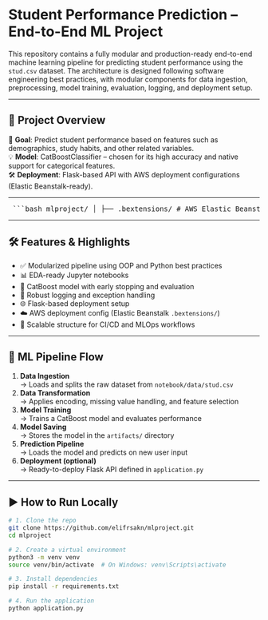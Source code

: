 
# Student Performance Prediction – End-to-End ML Project

This repository contains a fully modular and production-ready end-to-end machine learning pipeline for predicting student performance using the `stud.csv` dataset. The architecture is designed following software engineering best practices, with modular components for data ingestion, preprocessing, model training, evaluation, logging, and deployment setup.

---

## 🚀 Project Overview

📌 **Goal**: Predict student performance based on features such as demographics, study habits, and other related variables.  
💡 **Model**: CatBoostClassifier – chosen for its high accuracy and native support for categorical features.  
🛠 **Deployment**: Flask-based API with AWS deployment configurations (Elastic Beanstalk-ready).

---

<pre> ```bash mlproject/ │ ├── .bextensions/ # AWS Elastic Beanstalk deployment config ├── artifacts/ # Stored artifacts (processed data, model.pkl, etc.) ├── catboost_info/ # CatBoost logs (training progress, errors, etc.) │ ├── learn/ │ ├── tmp/ │ ├── catboost_training.json │ ├── learn_error.tsv │ └── time_left.tsv │ ├── logs/ # Custom logging output ├── notebook/ # Jupyter notebooks for EDA / experimentation │ └── data/ # Contains raw stud.csv │ ├── src/ # Source code │ ├── components/ # Data ingestion, transformation, model trainer, evaluator │ ├── pipeline/ # Prediction pipeline for serving new data │ ├── templates/ # HTML templates for Flask UI (if any) │ ├── app.py # Main app logic │ ├── exception.py # Custom exception handling │ ├── logger.py # Custom logging │ ├── utils.py # Helper functions │ └── __init__.py │ ├── application.py # Flask entry point for inference API ├── requirements.txt # Python dependencies ├── setup.py # For packaging the module ├── .gitignore └── readme.md ``` </pre>


---

## 🛠️ Features & Highlights

- ✅ Modularized pipeline using OOP and Python best practices
- 📊 EDA-ready Jupyter notebooks
- 🧪 CatBoost model with early stopping and evaluation
- 🧱 Robust logging and exception handling
- 🌐 Flask-based deployment setup
- ☁️ AWS deployment config (Elastic Beanstalk `.bextensions/`)
- 🔐 Scalable structure for CI/CD and MLOps workflows

---

## 🧪 ML Pipeline Flow

1. **Data Ingestion**  
   → Loads and splits the raw dataset from `notebook/data/stud.csv`  
2. **Data Transformation**  
   → Applies encoding, missing value handling, and feature selection  
3. **Model Training**  
   → Trains a CatBoost model and evaluates performance  
4. **Model Saving**  
   → Stores the model in the `artifacts/` directory  
5. **Prediction Pipeline**  
   → Loads the model and predicts on new user input  
6. **Deployment (optional)**  
   → Ready-to-deploy Flask API defined in `application.py`

---

## ▶️ How to Run Locally

```bash
# 1. Clone the repo
git clone https://github.com/elifrsakn/mlproject.git
cd mlproject

# 2. Create a virtual environment
python3 -m venv venv
source venv/bin/activate  # On Windows: venv\Scripts\activate

# 3. Install dependencies
pip install -r requirements.txt

# 4. Run the application
python application.py



